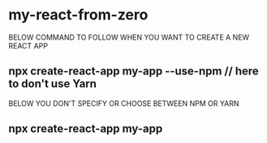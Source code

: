 # my-react-from-zero
BELOW COMMAND TO FOLLOW WHEN YOU WANT TO CREATE A NEW REACT APP
## npx create-react-app my-app --use-npm  // here to don't use Yarn
BELOW YOU DON'T SPECIFY OR CHOOSE BETWEEN NPM OR YARN
## npx create-react-app my-app
